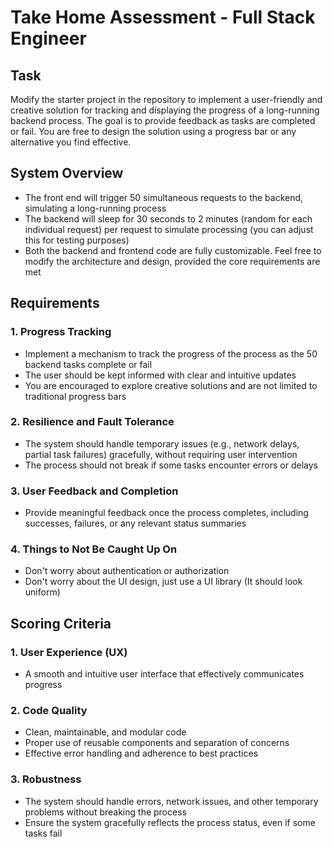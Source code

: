 # Take Home Assessment - Full Stack Engineer

## Task
Modify the starter project in the repository to implement a user-friendly and creative solution for tracking and displaying the progress of a long-running backend process. The goal is to provide feedback as tasks are completed or fail. You are free to design the solution using a progress bar or any alternative you find effective.

## System Overview
- The front end will trigger 50 simultaneous requests to the backend, simulating a long-running process
- The backend will sleep for 30 seconds to 2 minutes (random for each individual request) per request to simulate processing (you can adjust this for testing purposes)
- Both the backend and frontend code are fully customizable. Feel free to modify the architecture and design, provided the core requirements are met

## Requirements

### 1. Progress Tracking
- Implement a mechanism to track the progress of the process as the 50 backend tasks complete or fail
- The user should be kept informed with clear and intuitive updates
- You are encouraged to explore creative solutions and are not limited to traditional progress bars

### 2. Resilience and Fault Tolerance
- The system should handle temporary issues (e.g., network delays, partial task failures) gracefully, without requiring user intervention
- The process should not break if some tasks encounter errors or delays

### 3. User Feedback and Completion
- Provide meaningful feedback once the process completes, including successes, failures, or any relevant status summaries

### 4. Things to Not Be Caught Up On
- Don't worry about authentication or authorization
- Don't worry about the UI design, just use a UI library (It should look uniform)

## Scoring Criteria

### 1. User Experience (UX)
- A smooth and intuitive user interface that effectively communicates progress

### 2. Code Quality
- Clean, maintainable, and modular code
- Proper use of reusable components and separation of concerns
- Effective error handling and adherence to best practices

### 3. Robustness
- The system should handle errors, network issues, and other temporary problems without breaking the process
- Ensure the system gracefully reflects the process status, even if some tasks fail